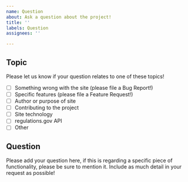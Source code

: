 ```yaml
---
name: Question
about: Ask a question about the project!
title: ''
labels: Question
assignees: ''

---
```


## Topic
Please let us know if your question relates to one of these topics!

- [ ] Something wrong with the site (please file a Bug Report!)
- [ ] Specific features (please file a Feature Request!)
- [ ] Author or purpose of site
- [ ] Contributing to the project
- [ ] Site technology
- [ ] regulations.gov API
- [ ] Other

## Question
Please add your question here, if this is regarding a specific piece of functionality, please be sure to mention it. Include as much detail in your request as possible!
